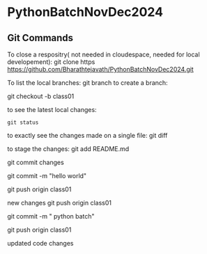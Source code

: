 # PythonBatchNovDec2024

## Git Commands
To close a respositry( not needed in cloudespace, needed for local developement):
   git clone https https://github.com/Bharathtejavath/PythonBatchNovDec2024.git

To list the local branches:
   git branch
to create a branch:    

   git checkout -b class01

 to see the latest local changes:

    git status

 to exactly see the changes made on a single file:
   git diff

 to stage the changes:
   git add README.md

 git commit changes

   git commit -m "hello world"

   git push origin class01
   
   new changes git push origin class01
   
   git commit -m " python batch"


   git push origin class01

   updated code changes

   



   

    
    
   
          
